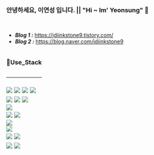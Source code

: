 ### 안녕하세요, 이연성 입니다.  || "Hi ~ Im' Yeonsung" 👋
</br>

* **_Blog 1 :_** https://jdiinkstone9.tistory.com/
* **_Blog 2 :_** https://blog.naver.com/jdiinkstone9

<!--
**JdiInkStone/JdiInkStone** is a ✨ _special_ ✨ repository because its `README.md` (this file) appears on your GitHub profile.

Here are some ideas to get you started:

- 🔭 I’m currently working on ...
- 🌱 I’m currently learning ...
- 👯 I’m looking to collaborate on ...
- 🤔 I’m looking for help with ...
- 💬 Ask me about ...
- 📫 How to reach me: ...
- 😄 Pronouns: ...
- ⚡ Fun fact: ...
-->



<div style="float:left">
 <h3>💪Use_Stack<h2>
<hr>
<!-- 
<img src="https://img.shields.io/badge/-HTML5-E34F26?style=flat&logo=HTML5&logoColor=white"/> [skill_Name],[color_Code],[icon_Name],[Icon_Color->-->
<!-- Language/ -->
<!-- HTML -->
<img src="https://img.shields.io/badge/HTML5-E34F26?logo=HTML5&logoColor=white">
<!-- css -->
<img src="https://img.shields.io/badge/CSS3-1572B6?logo=CSS3">
<!-- JS -->
<img src="https://img.shields.io/badge/Javascript-F7DF1E?logo=javascript&logoColor=white">
<!-- java -->
<img src="https://img.shields.io/badge/JAVA-F80000?logo=JAVA"> 
<br>
<!-- Tool/ -->
<!-- Eclipse -->
<img src="https://img.shields.io/badge/Eclipse-2C2255?logo=eclipseide&logoColor=white">
<!-- JSP -->
<img src="https://img.shields.io/badge/JSP-F80000?logo=JSP">
<!-- Spring Boot -->
<img src="https://img.shields.io/badge/Spring boot-36DB33F?logo=Spring&logoColor=white">
<br>
<!-- ORM/-->
<!-- mybatis -->
<img src="https://img.shields.io/badge/Mybaits-black?logo="> 
<br>
<!-- Lib/-->
<!-- bootstarp -->
<img src="https://img.shields.io/badge/Bootstarp-black?logo="> 
<!-- thymeleaf -->
<img src="https://img.shields.io/badge/thymeleaf-005F0F?logo=thymeleaf&logoColor=white"> 
<br>
<!-- Plugin/ -->
<!-- Dbeaver -->
<img src="https://img.shields.io/badge/DBeaver-black?logo=thymeleaf&logoColor=white"> 
<br>
<!-- Tool/ -->
<!-- Maven --> 
<img src="https://img.shields.io/badge/Maven-3C71A36?logo=apachemaven&logoColor=white"> 
<Br>
<!-- DBMS/ -->
<!-- Oralce -->
<img src="https://img.shields.io/badge/Oracle-F80000?logo=Oracle"> 
<!-- maria DB  == RDBMS--RDBMS 는 Temp ? 라 기존의 DBMS 는 아니라고함 --> 
<img src="https://img.shields.io/badge/Mariadb-003545?logo=mariadb"> 
<br>
<!-- Tool/ -->
<img src="https://img.shields.io/badge/GitHub-181717?logo=github&logoColor=white"> 
<img src="https://img.shields.io/badge/SourceTree-0052CC?logo=sourcetree&logoColor=white"> 

</div>

